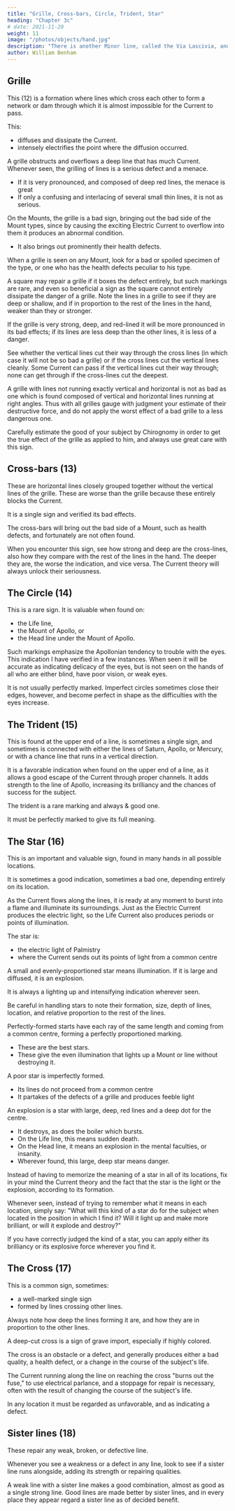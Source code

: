 ```yaml
---
title: "Grille, Cross-bars, Circle, Trident, Star"
heading: "Chapter 3c"
# date: 2021-11-20
weight: 11
image: "/photos/objects/hand.jpg"
description: "There is another Minor line, called the Via Lascivia, and supposed to be a sister line to the Mercury line. But I consider it as a chance line, and so it does not have  fixed place among the Minor lines"
author: William Benham
---
```




## Grille 

This (12) is a formation where lines which cross each other to form a network or dam through which it is almost impossible for the Current to pass. <!-- ; as, for example, if an Electric Current were turned into a wire netting, when we know it would zigzag in every direction, be obstructed so it could not continue its passage, and would be forced to escape through the ends of each wire in the net. -->

This:
- diffuses and dissipate the Current.
- intensely electrifies the point where the diffusion occurred. 

A grille obstructs and overflows a deep line that has much Current. Whenever seen, the grilling of lines is a serious defect and a menace. 
- If it is very pronounced, and composed of deep red lines, the menace is great
- If only a confusing and interlacing of several small thin lines, it is not as serious. 

On the Mounts, the grille is a bad sign, bringing out the bad side of the Mount types, since by causing the exciting Electric Current to overflow into them it produces an abnormal condition. 
- It also brings out prominently their health defects.

<!--  Character Of The Lines - Defects, Repair, Strengthening Lines. Part 5 --> 

When a grille is seen on any Mount, look for a bad or spoiled specimen of the type, or one who has the health defects peculiar to his type. 

A square may repair a grille if it boxes the defect entirely, but such markings are rare, and even so beneficial a sign as the square cannot entirely dissipate the danger of a grille. Note the lines in a grille to see if they are deep or shallow, and if in proportion to the rest of the lines in the hand, weaker than they or stronger. 

If the grille is very strong, deep, and red-lined it will be more pronounced in its bad effects; if its lines are less deep than the other lines, it is less of a danger. 

See whether the vertical lines cut their way through the cross lines (in which case it will not be so bad a grille) or if the cross lines cut the vertical lines cleanly. Some Current can pass if the vertical lines cut their way through; none can get through if the cross-lines cut the deepest. 

A grille with lines not running exactly vertical and horizontal is not as bad as one which is found composed of vertical and horizontal lines running at right angles. Thus with all grilles gauge with judgment your estimate of their destructive force, and do not apply the worst effect of a bad grille to a less dangerous one. 

Carefully estimate the good of your subject by Chirognomy in order to get the true effect of the grille as applied to him, and always use great care with this sign. 


## Cross-bars (13)

These are horizontal lines closely grouped together without the vertical lines of the grille. These are worse than the grille because these entirely blocks the Current. <!--  and has no chance to escape except by overflowing the obstruction, and to do this it must first overflow the surrounding parts. I have given the name of Cross-bars to this marking, as I have often encountered -->

It is a single sign and verified its bad effects.

The cross-bars will bring out the bad side of a Mount, such as health defects, and fortunately are not often found. 

When you encounter this sign, see how strong and deep are the cross-lines, also how they compare with the rest of the lines in the hand. The deeper they are, the worse the indication, and vice versa. The Current theory will always unlock their seriousness. 


## The Circle (14)

This is a rare sign. It is valuable when found on:
- the Life line,
- the Mount of Apollo, or
- the Head line under the Mount of Apollo. 

Such markings emphasize the Apollonian tendency to trouble with the eyes. This indication I have verified in a few instances. When seen it will be accurate as indicating delicacy of the eyes, but is not seen on the hands of all who are either blind, have poor vision, or weak eyes.

It is not usually perfectly marked. Imperfect circles sometimes close their edges, however, and become perfect in shape as the difficulties with the eyes increase. 

<!-- Character Of The Lines Defects And Repair Individu 170 No. 13. Character Of The Lines Defects And Repair Individu 171 No. 14.  -->

## The Trident (15) 

This is found at the upper end of a line, is sometimes a single sign, and sometimes is connected with either the lines of Saturn, Apollo, or Mercury, or with a chance line that runs in a vertical direction. 

It is a favorable indication when found on the upper end of a line, as it allows a good escape of the Current through proper channels. It adds strength to the line of Apollo, increasing its brilliancy and the chances of success for the subject. 

The trident is a rare marking and always & good one.

It must be perfectly marked to give its full meaning.


## The Star (16)

This is an important and valuable sign, found in many hands in all possible locations. 

It is sometimes a good indication, sometimes a bad one, depending entirely on its location. 

As the Current flows along the lines, it is ready at any moment to burst into a flame and illuminate its surroundings. Just as the Electric Current produces the electric light, so the Life Current also produces periods or points of illumination.

The star is:
- the electric light of Palmistry
- where the Current sends out its points of light from a common centre

A small and evenly-proportioned star means illumination. If it is large and diffused, it is an explosion. 

It is always a lighting up and intensifying indication wherever seen. 

Be careful in handling stars to note their formation, size, depth of lines, location, and relative proportion to the rest of the lines. 

Perfectly-formed starts have each ray of the same length and coming from a common centre, forming a perfectly proportioned marking. 
- These are the best stars.
- These give the even illumination that lights up a Mount or line without destroying it. 

A poor star is imperfectly formed.
- Its lines do not proceed from a common centre
- It partakes of the defects of a grille and produces feeble light

An explosion is a star with large, deep, red lines and a deep dot for the centre.
- It destroys, as does the boiler which bursts. 
- On the Life line, this means sudden death. 
- On the Head line, it means an explosion in the mental faculties, or insanity.
- Wherever found, this large, deep star<!--  is excess, which --> means danger. 

Instead of having to memorize the meaning of a star in all of its locations, fix in your mind the Current theory and the fact that the star is the light or the explosion, according to its formation. 

Whenever seen, instead of trying to remember what it means in each location, simply say: "What will this kind of a star do for the subject when located in the position in which I find it?  Will it light up and make more brilliant, or will it explode and destroy?"

If you have correctly judged the kind of a star, you can apply either its brilliancy or its explosive force wherever you find it. <!-- to the location or line on which you find it. This is the only correct and at the same time simple way to read stars. It is such an important sign, and so often found, that you must be able to read it quickly and correctly whenever it is met.  -->

<!-- Only the general theory of the star is intended to be made plain here =  the application will be made to different lines and Mounts later. The star is the illumination, the electric light, making brilliant if a good one, but the danger signal or explosion if too large, deep cut, and red.  -->

<!-- Character Of The Lines Defects And Repair Individu 172 No. 15. Character Of The Lines Defects And Repair Individu 173 No. 16. Character Of The Lines Defects And Repair Individu 174 No. 17. Character Of The Lines Defects And Repair Individu 175 No. 18.  -->

## The Cross (17)

This is a common sign, sometimes:
- a well-marked single sign
- formed by lines crossing other lines. 

Always note how deep the lines forming it are, and how they are in proportion to the other lines. 

A deep-cut cross is a sign of grave import, especially if highly colored. 

The cross is an obstacle or a defect, and generally produces either a bad quality, a health defect, or a change in the course of the subject's life. 

The Current running along the line on reaching the cross "burns out the fuse," to use electrical parlance, and a stoppage for repair is necessary, often with the result of changing the course of the subject's life. 

In any location it must be regarded as unfavorable, and as indicating a defect. 



## Sister lines (18)

These repair any weak, broken, or defective line.  

Whenever you see a weakness or a defect in any line, look to see if a sister line runs alongside, adding its strength or repairing qualities. 

A weak line with a sister line makes a good combination, almost as good as a single strong line. Good lines are made better by sister lines, and in every place they appear regard a sister line as of decided benefit. 

<!-- The study of the general characteristics of the lines and signs of which this chapter treats is the keystone to the study of the individual lines and combinations. I have been explicit concerning each change in the lines, all defects, and the way individual signs are produced, as I wish to get the general theory of the Current well fixed in your mind. The application of this hypothesis to the individual lines makes it easy to read their innumerable variations, and it is only this conception of the Electric Current which will make it possible to reason out all of the possible combinations of lines you will be called upon to read. -->